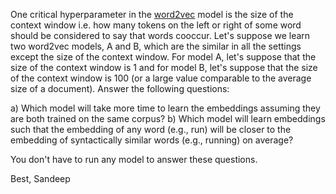 One critical hyperparameter in the [word2vec](https://arxiv.org/pdf/1301.3781.pdf) model is the size of the context window i.e. how many tokens on the left or right of some word should be considered to say that words cooccur. Let's suppose we learn two word2vec models, A and B, which are the similar in all the settings except the size of the context window. For model A, let's suppose that the size of the context window is 1 and for model B, let's suppose that the size of the context window is 100 (or a large value comparable to the average size of a document). Answer the following questions:

a) Which model will take more time to learn the embeddings assuming they are both trained on the same corpus?
b) Which model will learn embeddings such that the embedding of any word (e.g., run) will be closer to the embedding of syntactically similar words (e.g., running) on average?

You don't have to run any model to answer these questions.

Best,
Sandeep
